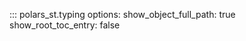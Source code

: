 ::: polars_st.typing
    options:
        show_object_full_path: true
        show_root_toc_entry: false

